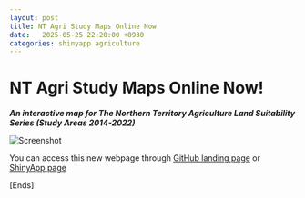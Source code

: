 ```yaml
---
layout: post
title: NT Agri Study Maps Online Now
date:   2025-05-25 22:20:00 +0930
categories: shinyapp agriculture
---
```



NT Agri Study Maps Online Now!
==============

***An interactive map for The Northern Territory Agriculture Land Suitability Series (Study Areas 2014-2022)***



![Screenshot](https://raw.githubusercontent.com/patrickaxe/NTAgriStudyMaps/main/docs/Screenshot.png)


You can access this new webpage through [GitHub landing page](https://patrickaxe.github.io/NTAgriStudyMaps/) or [ShinyApp page](https://paddyrice.shinyapps.io/NTAgriStudyMaps/)



[Ends]
